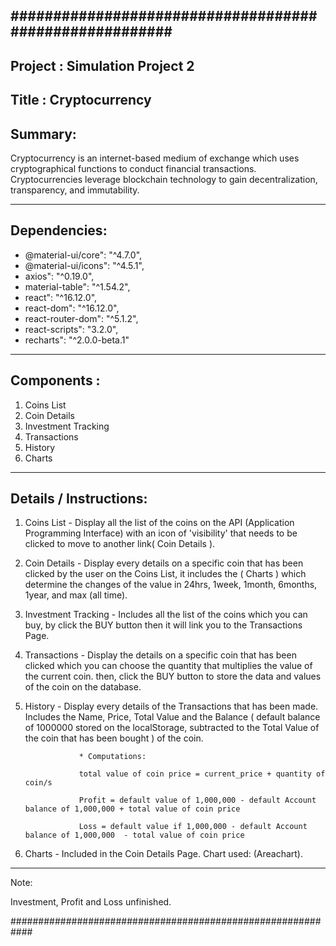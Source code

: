 #######################################################
-------------------------------------------------------
Project : Simulation Project 2
-------------------------------------------------------
Title : Cryptocurrency
-------------------------------------------------------
Summary:
-------------------------------------------------------

Cryptocurrency is an internet-based medium of exchange which uses cryptographical functions to conduct
financial transactions. Cryptocurrencies leverage blockchain technology to gain decentralization, 
transparency, and immutability.

--------------------------------------------------------
Dependencies:
--------------------------------------------------------

* @material-ui/core": "^4.7.0",
* @material-ui/icons": "^4.5.1",
* axios": "^0.19.0",
* material-table": "^1.54.2",
* react": "^16.12.0",
* react-dom": "^16.12.0",
* react-router-dom": "^5.1.2",
* react-scripts": "3.2.0",
* recharts": "^2.0.0-beta.1"

--------------------------------------------------------
Components :
--------------------------------------------------------

1. Coins List
2. Coin Details
3. Investment Tracking
4. Transactions 
5. History
6. Charts

---------------------------------------------------------
Details / Instructions:
---------------------------------------------------------

1. Coins List -   Display all the list of the coins on the API (Application Programming Interface) with an 
                  icon of 'visibility' that needs to be clicked to move to another link( Coin Details ).

2. Coin Details - Display every details on a specific coin that has been clicked by the user on the Coins
                  List, it includes the ( Charts ) which determine the changes of the value in 24hrs, 1week,
                  1month, 6months, 1year, and max (all time).

3. Investment Tracking - Includes all the list of the coins which you can buy, by click the BUY button then
                  it will link you to the Transactions Page.

4. Transactions - Display the details on a specific coin that has been clicked which you can choose the quantity
                  that multiplies the value of the current coin. then, click the BUY button to store the data and
                  values of the coin on the database.

5. History -      Display every details of the Transactions that has been made. Includes the Name, Price, Total 
                  Value and the Balance ( default balance of 1000000 stored on the localStorage, subtracted to the
                  Total Value of the coin that has been bought ) of the coin.

                   * Computations:

                   total value of coin price = current_price + quantity of coin/s
                   
                   Profit = default value of 1,000,000 - default Account balance of 1,000,000 + total value of coin price

                   Loss = default value if 1,000,000 - default Account balance of 1,000,000  - total value of coin price


6. Charts - Included in the Coin Details Page. Chart used: (Areachart).

----------------------------------------------------------- 

Note:

Investment, Profit and Loss unfinished.

############################################################